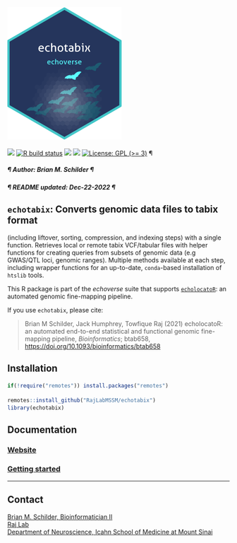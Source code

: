 <img src='https://github.com/RajLabMSSM/echotabix/raw/main/inst/hex/hex.png' height='300'><br><br>
[![](https://img.shields.io/badge/devel%20version-0.99.9-black.svg)](https://github.com/RajLabMSSM/echotabix)
[![R build
status](https://github.com/RajLabMSSM/echotabix/workflows/rworkflows/badge.svg)](https://github.com/RajLabMSSM/echotabix/actions)
[![](https://img.shields.io/github/last-commit/RajLabMSSM/echotabix.svg)](https://github.com/RajLabMSSM/echotabix/commits/main)
[![](https://app.codecov.io/gh/RajLabMSSM/echotabix/branch/main/graph/badge.svg)](https://app.codecov.io/gh/RajLabMSSM/echotabix)
[![License: GPL (\>=
3)](https://img.shields.io/badge/license-GPL%20(%3E=%203)-blue.svg)](https://cran.r-project.org/web/licenses/GPL%20(%3E=%203))
¶ <h5> ¶ Author: <i>Brian M. Schilder</i> ¶ </h5>
<h5> ¶ README updated: <i>Dec-22-2022</i> ¶ </h5>

## `echotabix`: Converts genomic data files to tabix format

(including liftover, sorting, compression, and indexing steps) with a
single function. Retrieves local or remote tabix VCF/tabular files with
helper functions for creating queries from subsets of genomic data (e.g
GWAS/QTL loci, genomic ranges). Multiple methods available at each step,
including wrapper functions for an up-to-date, `conda`-based
installation of `htslib` tools.

This R package is part of the *echoverse* suite that supports
[`echolocatoR`](https://github.com/RajLabMSSM/echolocatoR): an automated
genomic fine-mapping pipeline.

If you use `echotabix`, please cite:

> Brian M Schilder, Jack Humphrey, Towfique Raj (2021) echolocatoR: an
> automated end-to-end statistical and functional genomic fine-mapping
> pipeline, *Bioinformatics*; btab658,
> <https://doi.org/10.1093/bioinformatics/btab658>

## Installation

``` r
if(!require("remotes")) install.packages("remotes")

remotes::install_github("RajLabMSSM/echotabix")
library(echotabix)
```

## Documentation

### [Website](https://rajlabmssm.github.io/echotabix)

### [Getting started](https://rajlabmssm.github.io/echotabix/articles/echotabix)

<hr>

## Contact

<a href="https://bschilder.github.io/BMSchilder/" target="_blank">Brian
M. Schilder, Bioinformatician II</a>  
<a href="https://rajlab.org" target="_blank">Raj Lab</a>  
<a href="https://icahn.mssm.edu/about/departments/neuroscience" target="_blank">Department
of Neuroscience, Icahn School of Medicine at Mount Sinai</a>
